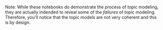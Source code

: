 Note: While these notebooks do demonstrate the process of topic modeling, they are actually indended to reveal some of the *failures* of topic modeling.  Therefore, you'll notice that the topic models are not very coherent and this is by design.
